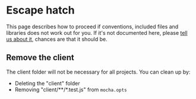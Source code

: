 # Escape hatch

This page describes how to proceed if conventions, included files and libraries does not work out for you. If it's not documented here, please [tell us about it](https://sch-chat.slack.com/messages/finn-framsie/), chances are that it should be.

## Remove the client

The client folder will not be necessary for all projects. You can clean up by:

- Deleting the "client" folder
- Removing "client/**/*.test.js" from `mocha.opts`
